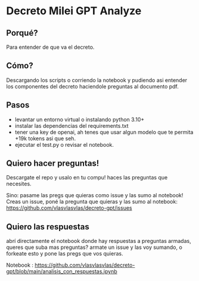 # Decreto Milei GPT Analyze

## Porqué?

Para entender de que va el decreto.

## Cómo?

Descargando los scripts o corriendo la notebook y pudiendo asi entender los componentes del decreto haciendole preguntas al documento pdf.

## Pasos

- levantar un entorno virtual o instalando python 3.10+
- instalar las dependencias del requirements.txt
- tener una key de openai, ah tenes que usar algun modelo que te permita +19k tokens asi que seh.
- ejecutar el test.py o revisar el notebook.


## Quiero hacer preguntas!

Descargate el repo y usalo en tu compu! haces las preguntas que necesites.

Sino: pasame las pregs que quieras como issue y las sumo al notebook! Creas un issue, poné la pregunta que quieras y las sumo al notebook: https://github.com/vlasvlasvlas/decreto-gpt/issues



## Quiero las respuestas

abrí directamente el notebook donde hay respuestas a preguntas armadas, queres que suba mas preguntas? armate un issue y las voy sumando, o forkeate esto y pone las pregs que vos quieras.

Notebook : https://github.com/vlasvlasvlas/decreto-gpt/blob/main/analisis_con_respuestas.ipynb

